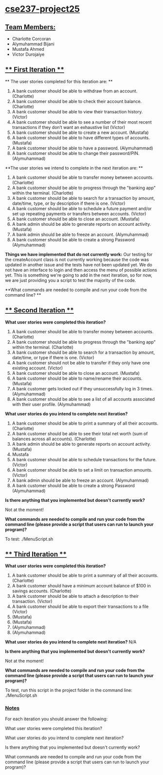 # <ins> cse237-project25 </ins>

## <ins> Team Members: </ins>

* Charlotte Corcoran
* Alymuhammad Bijani
* Mustafa Ahmed
* Victor Durojaiye




## <ins> ** First Iteration ** </ins>

** The user stories completed for this iteration are: **
1. A bank customer should be able to withdraw from an account. (Charlotte)
2. A bank customer should be able to check their account balance. (Charlotte)
3. A bank customer should be able to view their transaction history. (Victor)
4. A bank customer should be able to see a number of their most recent transactions if they don’t want an exhaustive list (Victor)
5. A bank customer should be able to create a new account. (Mustafa)
6. A bank customer should be able to have different types of accounts. (Mustafa)
7. A bank customer should be able to have a password. (Alymuhammad)
8. A bank customer should be able to change their password/PIN. (Alymuhammad)



**The user stories we intend to complete in the next iteration are: **
1. A bank customer should be able to transfer money between accounts. (Charlotte)
2. A bank customer should be able to progress through the "banking app" within the terminal. (Charlotte)
3. A bank customer should be able to search for a transaction by amount, date/time, type, or by description if there is one. (Victor)
4. A bank customer should be able to schedule a future payment and/or set up repeating payments or transfers between accounts. (Victor)
5. A bank customer should be able to close an account. (Mustafa)
6. A bank admin should be able to generate reports on account activity. (Mustafa)
7. A bank admin should be able to freeze an account. (Alymuhammad)
8. A bank customer should be able to create a strong Password (Alymuhammad)

**Things we have implemented that do not currently work:**
Our testing for the createAccount class is not currently working because the code was updated in another issue and the tests have not been updated yet. We do not have an interface to login and then access the menu of possible actions yet. This is something we're going to add in the next iteration, so for now, we are just providing you a script to test the majority of the code.

**What commands are needed to compile and run your code from the command line? **




## <ins> ** Second Iteration ** </ins>
**What user stories were completed this iteration?**
1. A bank customer should be able to transfer money between accounts. (Charlotte)
2. A bank customer should be able to progress through the "banking app" within the terminal. (Charlotte)
3. A bank customer should be able to search for a transaction by amount, date/time, or type if there is one. (Victor)
4. A bank customer should not be able to transfer if they only have one existing account. (Victor)
5. A bank customer should be able to close an account. (Mustafa)
6. A bank customer should be able to name/rename their accounts. (Mustafa)
7. A bank customer gets locked out if they unsuccessfully log in 3 times. (Alymuhammad)
8. A bank customer should be able to see a list of all accounts associated with their user profile. (Alymuhammad)

**What user stories do you intend to complete next iteration?**
1. A bank customer should be able to print a summary of all their accounts. (Charlotte)
2. A bank customer should be able to see their total net worth (sum of balances across all accounts). (Charlotte)
3. A bank admin should be able to generate reports on account activity. (Mustafa)
4. Mustafa
5. A bank customer should be able to schedule transactions for the future. (Victor)
6. A bank customer should be able to set a limit on transaction amounts. (Victor)
7. A bank admin should be able to freeze an account. (Alymuhammad)
8. A bank customer should be able to create a strong Password (Alymuhammad)



**Is there anything that you implemented but doesn't currently work?**

Not at the moment!

**What commands are needed to compile and run your code from the command line (please provide a script that users can run to launch your program)?**

To test: ./MenuScript.sh

## <ins> ** Third Iteration ** </ins>
**What user stories were completed this iteration?**
1. A bank customer should be able to print a summary of all their accounts. (Charlotte)
2. A bank customer should have a minimum account balance of $100 in savings accounts. (Charlotte)
3. A bank customer should be able to attach a description to their transaction. (Victor)
4. A bank customer should be able to export their transactions to a file (Victor)
5. (Mustafa)
6. (Mustafa)
7. (Alymuhammad)
8. (Alymuhammad)

**What user stories do you intend to complete next iteration?**
N/A

**Is there anything that you implemented but doesn't currently work?**

Not at the moment!

**What commands are needed to compile and run your code from the command line (please provide a script that users can run to launch your program)?**

To test, run this script in the project folder in the command line: ./MenuScript.sh


### <ins> Notes </ins>

For each iteration you should answer the following:

What user stories were completed this iteration?

What user stories do you intend to complete next iteration?

Is there anything that you implemented but doesn't currently work?

What commands are needed to compile and run your code from the command line (please provide a script that users can run to launch your program)?
